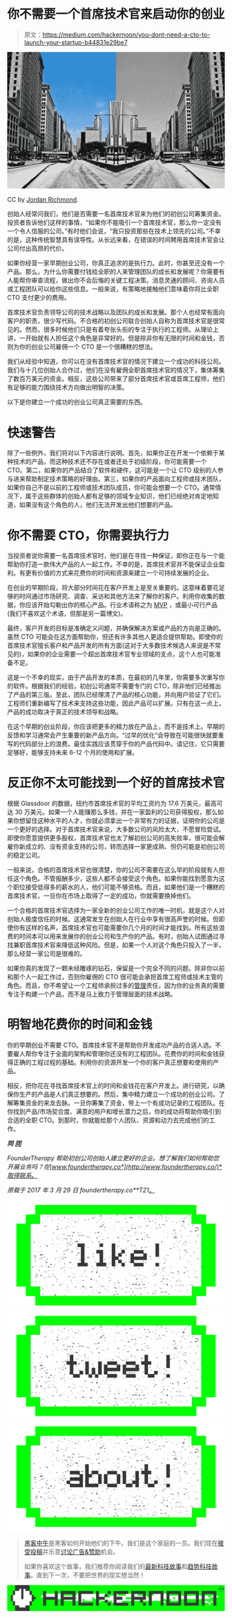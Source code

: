 # 你不需要一个首席技术官来启动你的创业

> 原文：<https://medium.com/hackernoon/you-dont-need-a-cto-to-launch-your-startup-b44831e29be7>

![](img/c37db3786a5af4acdd98cab80f659357.png)

CC by [Jordan Richmond](https://www.flickr.com/photos/jrproductions2012/).

创始人经常问我们，他们是否需要一名首席技术官来为他们的初创公司筹集资金。投资者告诉他们这样的事情，“如果你不能吸引一个首席技术官，那么你一定没有一个令人信服的公司。”有时他们会说，“我只投资那些在技术上领先的公司。”不幸的是，这种传统智慧具有误导性。从长远来看，在错误的时间聘用首席技术官会让公司付出高昂的代价。

如果你经营一家早期创业公司，你真正追求的是执行力。此时，你甚至还没有一个产品。那么，为什么你需要付钱给全职的人来管理团队的成长和发展呢？你需要有人能帮你审查流程，做出你不会后悔的关键工程决策。消息灵通的顾问、咨询人员或工程团队可以给你这些信息。一般来说，有策略地接触他们意味着你将比全职 CTO 支付更少的费用。

首席技术官负责领导公司的技术战略以及团队的成长和发展。那个人也经常有面向客户的职责，很少写代码。不合格的初创公司联合创始人自称为首席技术官是很常见的。然而，很多时候他们只是有着夸张头衔的专注于执行的工程师。从理论上讲，一开始就有人担任这个角色是非常好的。但是除非你有无限的时间和金钱，否则为你的创业公司雇佣一个 CTO 是一个很糟糕的想法。

我们从经验中知道，你可以在没有首席技术官的情况下建立一个成功的科技公司。我们与十几位创始人合作过，他们在没有雇佣全职首席技术官的情况下，集体筹集了数百万美元的资金。相反，这些公司带来了部分首席技术官或首席工程师，他们有足够的能力围绕技术方向做出明智的决策。

以下是你建立一个成功的创业公司真正需要的东西。

# 快速警告

除了一些例外，我们将对以下内容进行说明。首先，如果你正在开发一个依赖于某种技术的产品，而这种技术还不存在或者还处于初级阶段，你可能需要一个 CTO。第二，如果你的产品结合了软件和硬件，这可能是一个让 CTO 级别的人参与进来帮助制定技术策略的好理由。第三，如果你的产品面向工程师或技术团队，如果你自己不是以前的工程师或技术团队成员，你可能会想要一个 CTO。通常情况下，属于这些群体的创始人都有足够的领域专业知识，他们已经绝对肯定地知道，如果没有这个角色的人，他们无法开发出他们想要的产品。

# 你不需要 CTO，你需要执行力

当投资者说你需要一名首席技术官时，他们是在寻找一种保证，即你正在与一个能帮助你打造一款伟大产品的人一起工作。不幸的是，首席技术官并不能保证企业盈利。有更有价值的方式来花费你的时间和资源来建立一个可持续发展的企业。

在创业的早期阶段，将大部分时间花在客户开发上是至关重要的。这意味着要花足够的时间通过市场研究、调查、采访和其他方法来了解你的客户。利用你收集的数据，你应该开始勾勒出你的核心产品。行业术语称之为 [MVP](https://www.techopedia.com/definition/27809/minimum-viable-product-mvp) ，或最小可行产品(我们不喜欢这个术语，但那是另一篇博文)。

最终，客户开发的目标是准确定义问题，并确保解决方案或产品的方向是正确的。虽然 CTO 可能会在这方面帮助你，但还有许多其他人更适合提供帮助。即使你的首席技术官擅长客户和产品开发的所有方面(这对于大多数技术候选人来说是不常见的)，如果你的企业需要一个超出首席技术官专业领域的支点，这个人也可能准备不足。

这是一个不幸的现实，由于产品开发的本质，在最初的几年里，你需要多次重写你的软件。根据我们的经验，初创公司通常不需要专门的 CTO，除非他们已经推出了产品的第三版。至此，团队已经理清了产品的核心功能，并向用户验证了它们。工程师们重新编写了技术来支持这些功能，因此产品可以扩展。只有在这一点上，产品的成功取决于真正的技术领导和战略。

在这个早期的创业阶段，你应该把更多的精力放在产品上，而不是技术上。早期的反馈和学习通常会产生重要的新产品方向。“过早的优化”会导致在可能很快就要重写的代码部分上的浪费。最佳实践应该贯穿于你的产品代码中。请记住，它只需要足够好，能够支持未来 6-12 个月的使用和扩展。

# 反正你不太可能找到一个好的首席技术官

根据 Glassdoor 的数据，纽约市首席技术官的平均工资约为 17.6 万美元，最高可达 30 万美元。如果一个人能赚那么多钱，并在一家盈利的公司获得股权，那么如果你想留住这种水平的人才，你就必须拿出一个非常有力的证据，证明你的公司是一个更好的选择。对于首席技术官来说，大多数公司的风险太大，不愿冒险尝试。即使你愿意提供更多股权，首席技术官也太了解初创公司的高失败率，很可能会解雇你新成立的、没有资金支持的公司，转而选择一家更成熟、但仍可能是初创公司的稳定公司。

一般来说，合格的首席技术官也很清楚，你的公司不需要在这么早的阶段就有人担任这个角色。不管报酬多少，这些人都不会接受这个角色。如果你能找到愿意为这个职位接受低得多的薪水的人，他们可能不够资格。而且，如果他们是一个糟糕的首席技术官，一旦你在市场上取得了一定的成功，你就需要换掉他们。

一个合格的首席技术官选择为一家全新的创业公司工作的唯一时机，就是这个人对创始人极度信任的时候。这通常发生在创始人在行业中享有很高声誉的时候。但即使你有这样的名声，首席技术官也可能需要你几个月的时间才能找到。所有这些浪费的时间本可以用来发展你的创业公司和生产你的产品。有时，创始人试图通过寻找兼职首席技术官来降低这种风险。但是，如果一个人对这个角色只投入了一半，那么经营一家公司是很难的。

如果你真的发现了一颗未经雕琢的钻石，保留是一个完全不同的问题。除非你以前和那个人一起工作过，否则你雇佣的 CTO 很可能会承担首席工程师或技术主管的角色。而且，你不希望让一个工程师承担过多的[管理](https://hackernoon.com/tagged/management)责任，因为你的业务真的需要专注于构建一个产品，而不是马上致力于管理层面的技术战略。

# 明智地花费你的时间和金钱

你的早期创业不需要 CTO。首席技术官不是帮助你开发成功产品的合适人选。不要雇人帮你专注于全面的架构和管理你还没有的工程团队。花费你的时间和金钱获得正确的工程过程的基础。利用你的资源开发一个你的客户真正想要和使用的产品。

相反，把你花在寻找首席技术官上的时间和金钱花在客户开发上。进行研究，以确保你生产的产品是人们真正想要的。然后，集中精力建立一个成功的创业公司。了解筹集资金的来龙去脉。一旦你筹集了资金，带上一个有成功记录的工程团队。在你找到产品/市场契合度、满意的用户和增长潜力之后，你的成功将帮助你吸引到合适的全职 CTO。到那时，你就能给那个人团队、资源和动力去完成他们的工作。

***同*** [***同***](https://twitter.com/brianctait)

*FounderTherapy 帮助初创公司创始人建立更好的企业。想了解我们如何帮助您开展业务吗？在*[*www.foundertherapy.co*](http://www.foundertherapy.co/)*取得联系。*

*原载于 2017 年 3 月 29 日 foundertherapy.co**T21*[。](http://foundertherapy.co/blog/you-dont-need-cto-launch-startup/)

[![](img/50ef4044ecd4e250b5d50f368b775d38.png)](http://bit.ly/HackernoonFB)[![](img/979d9a46439d5aebbdcdca574e21dc81.png)](https://goo.gl/k7XYbx)[![](img/2930ba6bd2c12218fdbbf7e02c8746ff.png)](https://goo.gl/4ofytp)

> [黑客中午](http://bit.ly/Hackernoon)是黑客如何开始他们的下午。我们是这个家庭的一员。我们现在[接受投稿](http://bit.ly/hackernoonsubmission)并乐意[讨论广告&赞助](mailto:partners@amipublications.com)机会。
> 
> 如果你喜欢这个故事，我们推荐你阅读我们的[最新科技故事](http://bit.ly/hackernoonlatestt)和[趋势科技故事](https://hackernoon.com/trending)。直到下一次，不要把世界的现实想当然！

![](img/be0ca55ba73a573dce11effb2ee80d56.png)